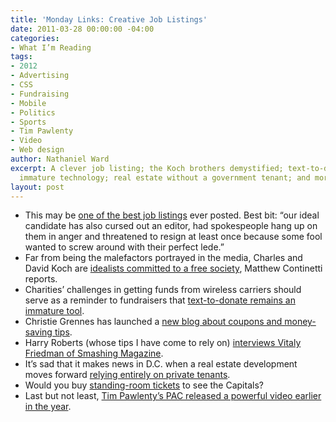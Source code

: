 ```yaml
---
title: 'Monday Links: Creative Job Listings'
date: 2011-03-28 00:00:00 -04:00
categories:
- What I’m Reading
tags:
- 2012
- Advertising
- CSS
- Fundraising
- Mobile
- Politics
- Sports
- Tim Pawlenty
- Video
- Web design
author: Nathaniel Ward
excerpt: A clever job listing; the Koch brothers demystified; text-to-donate as an
  immature technology; real estate without a government tenant; and more.
layout: post
---
```


  * This may be [one of the best job listings][1] ever posted. Best bit: “our ideal candidate has also cursed out an editor, had spokespeople hang up on them in anger and threatened to resign at least once because some fool wanted to screw around with their perfect lede.”
  * Far from being the malefactors portrayed in the media, Charles and David Koch are [idealists committed to a free society][2], Matthew Continetti reports.
  * Charities’ challenges in getting funds from wireless carriers should serve as a reminder to fundraisers that [text-to-donate remains an immature tool][3].
  * Christie Grennes has launched a [new blog about coupons and money-saving tips][4].
  * Harry Roberts (whose tips I have come to rely on) [interviews Vitaly Friedman of Smashing Magazine][5].
  * It’s sad that it makes news in D.C. when a real estate development moves forward [relying entirely on private tenants][6].
  * Would you buy [standing-room tickets][7] to see the Capitals?
  * Last but not least, [Tim Pawlenty’s PAC released a powerful video earlier in the year](https://www.youtube.com/watch?v=YfkNEq1XioE).

 [1]: http://afewtastefulsnaps.wordpress.com/2011/03/14/award-winning-journalism-job-post/
 [2]: http://www.weeklystandard.com/articles/paranoid-style-liberal-politics_555525.html?nopager%3D1
 [3]: http://www.networkworld.com/community/blog/wireless-carriers-delay-paying-japans-text-give-donations
 [4]: http://hootanddollar.blogspot.com/
 [5]: http://csswizardry.com/in-focus/vitaly-friedman/
 [6]: http://www.washingtoncitypaper.com/blogs/housingcomplex/2011/03/24/who-needs-the-feds-when-youve-got-andy-shallal/
 [7]: http://www.washingtonpost.com/blogs/dc-sports-bog/post/caps-offer-standing-room-only-season-tickets/2011/03/22/AB10iVAB_blog.html